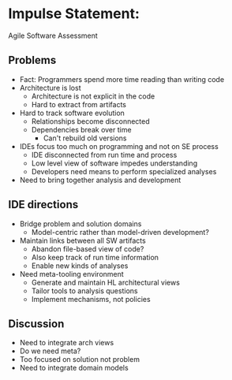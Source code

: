 # Impulse Statement:  
  
Agile Software Assessment  
  
## Problems  
  
* Fact: Programmers spend more time reading than writing code  
* Architecture is lost  
    * Architecture is not explicit in the code  
    * Hard to extract from artifacts  
* Hard to track software evolution  
    * Relationships become disconnected  
    * Dependencies break over time  
        * Can't rebuild old versions  
* IDEs focus too much on programming and not on SE process  
    * IDE disconnected from run time and process  
    * Low level view of software impedes understanding  
    * Developers need means to perform specialized analyses  
* Need to bring together analysis and development  
  
## IDE directions  
  
* Bridge problem and solution domains  
    * Model-centric rather than model-driven development?  
* Maintain links between all SW artifacts  
    * Abandon file-based view of code?  
    * Also keep track of run time information  
    * Enable new kinds of analyses  
* Need meta-tooling environment  
    * Generate and maintain HL architectural views  
    * Tailor tools to analysis questions  
    * Implement mechanisms, not policies  
  
## Discussion  
  
* Need to integrate arch views  
* Do we need meta?  
* Too focused on solution not problem  
* Need to integrate domain models  
